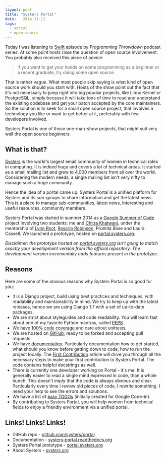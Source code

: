 ```yaml
---
layout: post
title: "Systers Portal"
date:   2014-11-11
tags:
  - social
  - open source
---
```


Today I was listening to [Swift](http://www.programmingthrowdown.com/2014/09/episode-36-swift.html)
episode by *Programming Throwdown* podcast
series. At some point hosts raise the question of open source involvement. You probably
also received this piece of advice:

> If you want to get your hands on some programming as a beginner or a recent
> graduate, try doing some open source.

That is rather vague.
What most people skip saying is what kind of open source work should you start with. Hosts
of the show point out the fact that it's not necessary to jump right into big
popular projects, like Linux Kernel or PostgreSQL, simply because it will take tons
of time to read and understand the existing codebase and get your patch accepted by
the core maintainers. So the solution is to seek for a small open source
project, that involves a technology you like or want to get better at it, preferably
with few developers involved.

Systers Portal is one of those one-man-show projects, that might suit very well
the open source beginners.

## What is that?

[Systers](http://systers.org/) is the world's largest email community of women
in technical roles in computing. It is indeed huge and covers a lot of technical
areas. It started as a small mailing list and grew to 4,000
members from all over the world. Considering the modern needs, a single mailing list
isn't very nifty to manage such a huge community.

Hence the idea of a portal came up. Systers Portal is a unified platform for
Systers and its sub-groups to share information and get the latest news. This is
a place to manage sub-communities, latest news, interesting and useful
resources, community members.

Systers Portal was started in summer 2014 as a
[Google Summer of Code](http://www.google-melange.com/gsoc/homepage/google/gsoc2014)
project involving two students: me and [Chitra Khatwani](in.linkedin.com/pub/chitra-khatwani/39/763/6b1),
under the mentorship of [Lynn Root](http://www.roguelynn.com/),
[Rosario Robinson](http://www.rosariorobinson.com/), Promita Bose and Laura Cassell. We launched a prototype,
hosted on [portal.systers.org](http://portal.systers.org/).

*Disclaimer: the prototype hosted on [portal.systers.org](http://portal.systers.org/)
isn't going to match exactly your development version from the official repository. The
development version incrementally adds features present in the prototype.*

## Reasons

Here are some of the obvious reasons why Systers Portal is so good for you:

* It is a Django project, build using best practices and techniques, with
  readability and maintainability in mind. We try to keep up with the latest
  releases, hence we are using Django 1.7 with a set of up-to-date packages.
* We are strict about styleguides and code readability. You will learn fast
  about one of my favorite Python mantras, called [PEP8](https://www.python.org/dev/peps/pep-0008).
* We have [100% code coverage](https://coveralls.io/r/systers/portal?branch=master)
  and care about unittests.
* We are hosted on [GitHub](https://github.com/systers/portal), ready to be
  forked and accepting pull requests.
* We have [documentation](http://systers-portal.readthedocs.org/en/latest/).
  Particularly documentation how to get started, what should you know before
  getting down to code, how to run the project locally. The
  [First Contribution](http://systers-portal.readthedocs.org/en/latest/develop/contributing.html)
  article will drive you through all the necessary steps to make your first
  contribution to Systers Portal. The code contains helpful docstrings as well.
* There is currently one developer working on Portal - it's me. It is generally
  easier to read a single mind expressed in code, than a whole bunch. This
  doesn't imply that the code is always obvious and clear. Particularly
  every time I review old pieces of code, I rewrite something. I need your
  help to see the errors and solutions.
* We have a list of [easy TODOs](http://systers.org/systers-dev/doku.php/gci14systers:portal)
  (initially created for Google Code-in).
* By contributing to Systers Portal, you will help women from technical fields
  to enjoy a friendly environment via a unified portal.

## Links! Links! Links!

* GitHub repo - [github.com/systers/portal](https://github.com/systers/portal)
* Documentation - [systers-portal.readthedocs.org](http://systers-portal.readthedocs.org/)
* Systers Portal prototype - [portal.systers.org](http://portal.systers.org/)
* About Systers - [systers.org](http://systers.org/)
